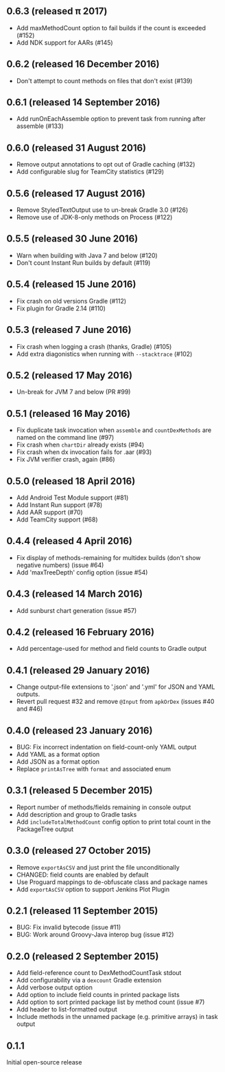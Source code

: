 0.6.3 (released π 2017)
---------
* Add maxMethodCount option to fail builds if the count is exceeded (#152)
* Add NDK support for AARs (#145)

0.6.2 (released 16 December 2016)
---------
* Don't attempt to count methods on files that don't exist (#139)

0.6.1 (released 14 September 2016)
---------
* Add runOnEachAssemble option to prevent task from running after assemble (#133)

0.6.0 (released 31 August 2016)
---------
* Remove output annotations to opt out of Gradle caching (#132)
* Add configurable slug for TeamCity statistics (#129)

0.5.6 (released 17 August 2016)
---------
* Remove StyledTextOutput use to un-break Gradle 3.0 (#126)
* Remove use of JDK-8-only methods on Process (#122)

0.5.5 (released 30 June 2016)
---------
* Warn when building with Java 7 and below (#120)
* Don't count Instant Run builds by default (#119)

0.5.4 (released 15 June 2016)
---------
* Fix crash on old versions Gradle (#112)
* Fix plugin for Gradle 2.14 (#110)

0.5.3 (released 7 June 2016)
---------
* Fix crash when logging a crash (thanks, Gradle) (#105)
* Add extra diagonistics when running with `--stacktrace` (#102)

0.5.2 (released 17 May 2016)
---------
* Un-break for JVM 7 and below (PR #99)

0.5.1 (released 16 May 2016)
---------

* Fix duplicate task invocation when `assemble` and `countDexMethods` are named on the command line (#97)
* Fix crash when `chartDir` already exists (#94)
* Fix crash when dx invocation fails for .aar (#93)
* Fix JVM verifier crash, again (#86)

0.5.0 (released 18 April 2016)
---------

* Add Android Test Module support (#81)
* Add Instant Run support (#78)
* Add AAR support (#70)
* Add TeamCity support (#68)

0.4.4 (released 4 April 2016)
---------

* Fix display of methods-remaining for multidex builds (don't show negative numbers) (issue #64)
* Add 'maxTreeDepth' config option (issue #54)

0.4.3 (released 14 March 2016)
---------

* Add sunburst chart generation (issue #57)

0.4.2 (released 16 February 2016)
---------

* Add percentage-used for method and field counts to Gradle output

0.4.1 (released 29 January 2016)
----------

* Change output-file extensions to '.json' and '.yml' for JSON and YAML outputs.
* Revert pull request #32 and remove `@Input` from `apkOrDex` (issues #40 and #46)

0.4.0 (released 23 January 2016)
----------

* BUG: Fix incorrect indentation on field-count-only YAML output
* Add YAML as a format option
* Add JSON as a format option
* Replace `printAsTree` with `format` and associated enum

0.3.1 (released 5 December 2015)
----------

* Report number of methods/fields remaining in console output
* Add description and group to Gradle tasks
* Add `includeTotalMethodCount` config option to print total count in the PackageTree output

0.3.0 (released 27 October 2015)
----------

* Remove `exportAsCSV` and just print the file unconditionally
* CHANGED: field counts are enabled by default
* Use Proguard mappings to de-obfuscate class and package names
* Add `exportAsCSV` option to support Jenkins Plot Plugin

0.2.1 (released 11 September 2015)
----------

* BUG: Fix invalid bytecode (issue #11)
* BUG: Work around Groovy-Java interop bug (issue #12)

0.2.0 (released 2 September 2015)
------------------

* Add field-reference count to DexMethodCountTask stdout
* Add configurability via a `dexcount` Gradle extension
* Add verbose output option
* Add option to include field counts in printed package lists
* Add option to sort printed package list by method count (issue #7)
* Add header to list-formatted output
* Include methods in the unnamed package (e.g. primitive arrays) in task output


0.1.1
-----

Initial open-source release
